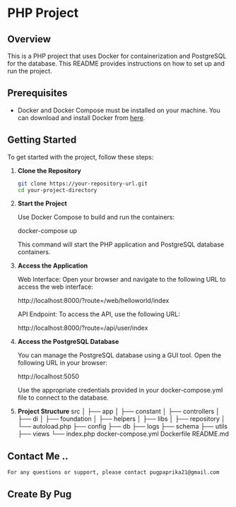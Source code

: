# PHP Project

## Overview

This is a PHP project that uses Docker for containerization and PostgreSQL for the database. This README provides instructions on how to set up and run the project.

## Prerequisites

- Docker and Docker Compose must be installed on your machine. You can download and install Docker from [here](https://www.docker.com/products/docker-desktop).

## Getting Started

To get started with the project, follow these steps:

1. **Clone the Repository**

   ```bash
   git clone https://your-repository-url.git
   cd your-project-directory

2. **Start the Project**

    Use Docker Compose to build and run the containers:

    docker-compose up
    
    This command will start the PHP application and PostgreSQL database containers.

3. **Access the Application**

    Web Interface: Open your browser and navigate to the following URL to access the web interface:

    http://localhost:8000/?route=/web/helloworld/index

    API Endpoint: To access the API, use the following URL:

    http://localhost:8000/?route=/api/user/index

4. **Access the PostgreSQL Database**

    You can manage the PostgreSQL database using a GUI tool. Open the following URL in your browser:

    http://localhost:5050

    Use the appropriate credentials provided in your docker-compose.yml file to connect to the database.

5. **Project Structure**
    src
    │
    ├── app
    │   ├── constant
    │   ├── controllers
    │   ├── di
    │   ├── foundation
    │   ├── helpers
    │   ├── libs
    │   ├── repository
    │   └── autoload.php
    ├── config
    ├── db
    ├── logs
    ├── schema
    ├── utils
    ├── views
    └── index.php
    docker-compose.yml
    Dockerfile
    README.md

## Contact Me ..
    For any questions or support, please contact pugpaprika21@gmail.com

## Create By Pug


